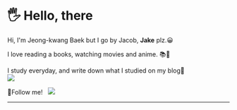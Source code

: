 <h1>🖐 Hello, there</h1>

<p>
 Hi, I'm Jeong-kwang Baek but I go by Jacob, <b>Jake</b> plz.😀
</p>
<p>
 I love reading a books, watching movies and anime. 📚🎥
</p>
<p>
 I study everyday, and write down what I studied on my blog🎯<br/>
<a href="https://jaykaybaek.tistory.com" target="_blank"><img src="https://img.shields.io/badge/myBlog-CD313A?style=flat-square&logo=Blogger&logoColor=white"/></a>
</p>
🎈Follow me!&nbsp&nbsp
<a href="mailto:jaykaybaek@gmail.com"><img src="https://img.shields.io/badge/jaykaybaek@gmail.com-EA4335?style=flat-square&logo=Gmail&logoColor=white&link=mailto:jaykaybaek@gmail.com"/></a>
<hr/>
